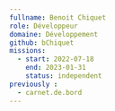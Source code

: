 ```yaml
---
fullname: Benoit Chiquet
role: Développeur
domaine: Développement
github: bChiquet
missions:
  - start: 2022-07-18
    end: 2023-01-31
    status: independent
previously :
  - carnet.de.bord
---
```



